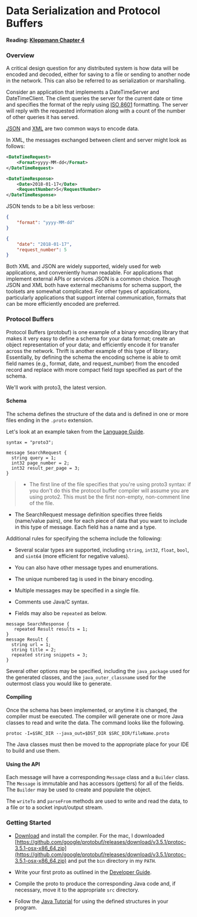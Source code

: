 Data Serialization and Protocol Buffers
=======================================

#### Reading: [Kleppmann Chapter 4](http://0-proquest.safaribooksonline.com.ignacio.usfca.edu/book/software-engineering-and-development/9781491903063/4dot-encoding-and-evolution/ch_encoding_html)

### Overview

A critical design question for any distributed system is how data will be encoded and decoded, either for saving to a file or sending to another node in the network. This can also be referred to as serialization or marshalling.

Consider an application that implements a DateTimeServer and DateTimeClient. The client queries the server for the current date or time and specifies the format of the reply using [ISO 8601](https://www.w3.org/TR/NOTE-datetime) formatting. The server will reply with the requested information along with a count of the number of other queries it has served.

[JSON](https://www.json.org/) and [XML](https://www.w3.org/XML/) are two common ways to encode data. 

In XML, the messages exchanged between client and server might look as follows:

```xml
<DateTimeRequest>
	<Format>yyyy-MM-dd</Format>
</DateTimeRequest>

<DateTimeResponse>
	<Date>2018-01-17</Date>
	<RequestNumber>5</RequestNumber>
</DateTimeResponse>
```

JSON tends to be a bit less verbose:

```json
{
	"format": "yyyy-MM-dd"
}

{
	"date": "2018-01-17",
	"request_number": 5
}
```

Both XML and JSON are widely supported, widely used for web applications, and conveniently human readable. For applications that implement external APIs or services JSON is a common choice. Though JSON and XML both have external mechanisms for schema support, the toolsets are somewhat complicated. For other types of applications, particularly applications that support internal communication, formats that can be more efficiently encoded are preferred.

### Protocol Buffers

Protocol Buffers (protobuf) is one example of a binary encoding library that makes it very easy to define a schema for your data format; create an object representation of your data; and efficiently encode it for transfer across the network. Thrift is another example of this type of library. Essentially, by defining the schema the encoding scheme is able to omit field names (e.g., format, date, and request_number) from the encoded record and replace with more compact field *tags* specified as part of the schema.

We'll work with proto3, the latest version.

#### Schema

The schema defines the structure of the data and is defined in one or more files ending in the `.proto` extension. 

Let's look at an example taken from the [Language Guide](https://developers.google.com/protocol-buffers/docs/proto3). 

```
syntax = "proto3";

message SearchRequest {
  string query = 1;
  int32 page_number = 2;
  int32 result_per_page = 3;
}
```

> - The first line of the file specifies that you're using proto3 syntax: if you don't do this the protocol buffer compiler will assume you are using proto2. This must be the first non-empty, non-comment line of the file.
- The SearchRequest message definition specifies three fields (name/value pairs), one for each piece of data that you want to include in this type of message. Each field has a name and a type.

Additional rules for specifying the schema include the following:

- Several scalar types are supported, including `string`, `int32`, `float`, `bool`, and `sint64` (more efficient for negative values).

- You can also have other message types and enumerations. 

- The unique numbered tag is used in the binary encoding.

- Multiple messages may be specified in a single file.

- Comments use Java/C syntax.

- Fields may also be `repeated` as below.

```
message SearchResponse {
   repeated Result results = 1;
}
message Result {
  string url = 1;
  string title = 2;
  repeated string snippets = 3;
}
```

Several other options may be specified, including the `java_package` used for the generated classes, and the `java_outer_classname` used for the outermost class you would like to generate.

#### Compiling

Once the schema has been implemented, or anytime it is changed, the compiler must be executed. The compiler will generate one or more Java classes to read and write the data. The command looks like the following.

```
protoc -I=$SRC_DIR --java_out=$DST_DIR $SRC_DIR/fileName.proto
```

The Java classes must then be moved to the appropriate place for your IDE to build and use them.

#### Using the API

Each message will have a corresponding `Message` class and a `Builder` class. The `Message` is immutable and has accessors (getters) for all of the fields. The `Builder` may be used to create and populate the object. 

The `writeTo` and `parseFrom` methods are used to write and read the data, to a file or to a socket input/output stream.

### Getting Started

* [Download](https://developers.google.com/protocol-buffers/) and install the compiler. For the mac, I downloaded [https://github.com/google/protobuf/releases/download/v3.5.1/protoc-3.5.1-osx-x86_64.zip](https://github.com/google/protobuf/releases/download/v3.5.1/protoc-3.5.1-osx-x86_64.zip) and put the `bin` directory in my `PATH`.
* Write your first proto as outlined in the [Developer Guide](https://developers.google.com/protocol-buffers/docs/overview). 

* Compile the proto to produce the corresponding Java code and, if necessary, move it to the appropriate `src` directory.
* Follow the [Java Tutorial](https://developers.google.com/protocol-buffers/docs/javatutorial) for using the defined structures in your program. 

